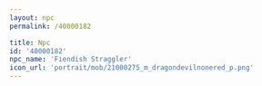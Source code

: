 ```yaml
---
layout: npc
permalink: /40000182

title: Npc
id: '40000182'
npc_name: 'Fiendish Straggler'
icon_url: 'portrait/mob/21000275_m_dragondevilnonered_p.png'
---
```

